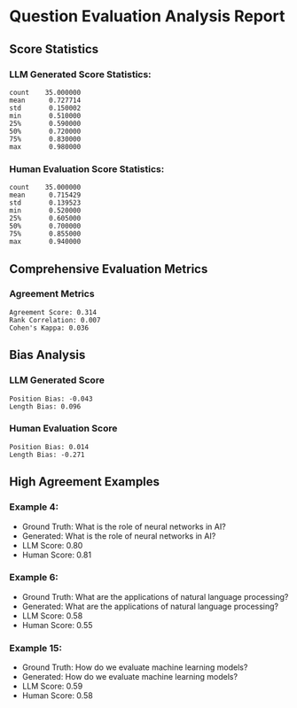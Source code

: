 # Question Evaluation Analysis Report
## Score Statistics

### LLM Generated Score Statistics:
```
count    35.000000
mean      0.727714
std       0.150002
min       0.510000
25%       0.590000
50%       0.720000
75%       0.830000
max       0.980000
```

### Human Evaluation Score Statistics:
```
count    35.000000
mean      0.715429
std       0.139523
min       0.520000
25%       0.605000
50%       0.700000
75%       0.855000
max       0.940000
```

## Comprehensive Evaluation Metrics

### Agreement Metrics
```
Agreement Score: 0.314
Rank Correlation: 0.007
Cohen's Kappa: 0.036
```

## Bias Analysis

### LLM Generated Score
```
Position Bias: -0.043
Length Bias: 0.096
```

### Human Evaluation Score
```
Position Bias: 0.014
Length Bias: -0.271
```

## High Agreement Examples

### Example 4:
- Ground Truth: What is the role of neural networks in AI?
- Generated: What is the role of neural networks in AI?
- LLM Score: 0.80
- Human Score: 0.81

### Example 6:
- Ground Truth: What are the applications of natural language processing?
- Generated: What are the applications of natural language processing?
- LLM Score: 0.58
- Human Score: 0.55

### Example 15:
- Ground Truth: How do we evaluate machine learning models?
- Generated: How do we evaluate machine learning models?
- LLM Score: 0.59
- Human Score: 0.58
